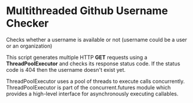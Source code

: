 # Multithreaded Github Username Checker
Checks whether a username is available or not (username could be a user or an organization)


This script generates multiple HTTP **GET** requests using a **ThreadPoolExecutor** and checks its response status code.
If the status code is 404 then the username doesn't exist yet.


ThreadPoolExecutor uses a pool of threads to execute calls concurrently.
ThreadPoolExecutor is part of the concurrent.futures module which provides a high-level interface for asynchronously executing callables.
